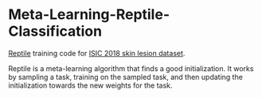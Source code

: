 # Meta-Learning-Reptile-Classification

[Reptile](https://arxiv.org/abs/1803.02999) training code for [ISIC 2018 skin lesion dataset](https://challenge.isic-archive.com/data/#2018).

Reptile is a meta-learning algorithm that finds a good initialization. It works by sampling a task, training on the sampled task, and then updating the initialization towards the new weights for the task.
